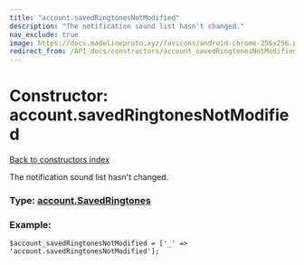 ```yaml
---
title: "account.savedRingtonesNotModified"
description: "The notification sound list hasn't changed."
nav_exclude: true
image: https://docs.madelineproto.xyz/favicons/android-chrome-256x256.png
redirect_from: /API_docs/constructors/account_savedRingtonesNotModified.html
---
```

# Constructor: account.savedRingtonesNotModified  
[Back to constructors index](/API_docs/constructors/index.html)



The notification sound list hasn't changed.




### Type: [account.SavedRingtones](/API_docs/types/account.SavedRingtones.html)


### Example:

```
$account_savedRingtonesNotModified = ['_' => 'account.savedRingtonesNotModified'];
```  
